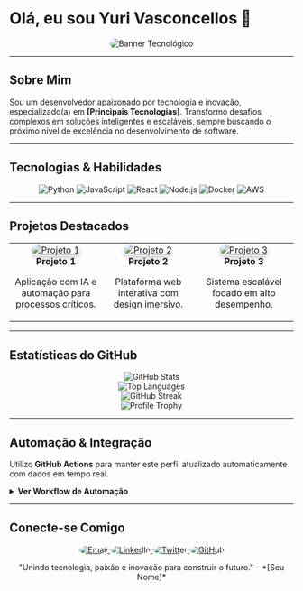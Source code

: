 # Olá, eu sou Yuri Vasconcellos  👋

<p align="center">
  <img src="https://media.giphy.com/media/26BRzozg4TCBXv6QU/giphy.gif" alt="Banner Tecnológico" style="max-width:100%; border-radius:10px;" />
</p>

---

## Sobre Mim

Sou um desenvolvedor apaixonado por tecnologia e inovação, especializado(a) em **[Principais Tecnologias]**. Transformo desafios complexos em soluções inteligentes e escaláveis, sempre buscando o próximo nível de excelência no desenvolvimento de software.

---

## Tecnologias & Habilidades

<div align="center">
  <img src="https://img.shields.io/badge/-Python-3776AB?style=for-the-badge&logo=python&logoColor=white" alt="Python" />
  <img src="https://img.shields.io/badge/-JavaScript-F7DF1E?style=for-the-badge&logo=javascript&logoColor=black" alt="JavaScript" />
  <img src="https://img.shields.io/badge/-React-20232A?style=for-the-badge&logo=react&logoColor=61DAFB" alt="React" />
  <img src="https://img.shields.io/badge/-Node.js-339933?style=for-the-badge&logo=nodedotjs&logoColor=white" alt="Node.js" />
  <img src="https://img.shields.io/badge/-Docker-2496ED?style=for-the-badge&logo=docker&logoColor=white" alt="Docker" />
  <img src="https://img.shields.io/badge/-AWS-232F3E?style=for-the-badge&logo=amazonaws&logoColor=white" alt="AWS" />
</div>

---

## Projetos Destacados

<table align="center">
  <tr>
    <td align="center" valign="top">
      <a href="https://github.com/DevYuriTiago/LandingPagePromptEbook" target="_blank">
        <img src="https://via.placeholder.com/250?text=Projeto+1" alt="Projeto 1" style="border-radius:10px; box-shadow: 0 4px 8px rgba(0,0,0,0.2);" />
      </a>
      <br>
      <b>Projeto 1</b>
      <p style="max-width:250px;">Aplicação com IA e automação para processos críticos.</p>
    </td>
    <td align="center" valign="top">
      <a href="https://github.com/seu_usuario/projeto2" target="_blank">
        <img src="https://via.placeholder.com/250?text=Projeto+2" alt="Projeto 2" style="border-radius:10px; box-shadow: 0 4px 8px rgba(0,0,0,0.2);" />
      </a>
      <br>
      <b>Projeto 2</b>
      <p style="max-width:250px;">Plataforma web interativa com design imersivo.</p>
    </td>
    <td align="center" valign="top">
      <a href="https://github.com/seu_usuario/projeto3" target="_blank">
        <img src="https://via.placeholder.com/250?text=Projeto+3" alt="Projeto 3" style="border-radius:10px; box-shadow: 0 4px 8px rgba(0,0,0,0.2);" />
      </a>
      <br>
      <b>Projeto 3</b>
      <p style="max-width:250px;">Sistema escalável focado em alto desempenho.</p>
    </td>
  </tr>
</table>

---

## Estatísticas do GitHub

<div align="center">
  <img src="https://github-readme-stats.vercel.app/api?username=seu_usuario&show_icons=true&theme=tokyonight&count_private=true" alt="GitHub Stats" />
  <br>
  <img src="https://github-readme-stats.vercel.app/api/top-langs/?username=seu_usuario&layout=compact&theme=tokyonight" alt="Top Languages" />
  <br>
  <img src="https://github-readme-streak-stats.herokuapp.com/?user=seu_usuario&theme=tokyonight" alt="GitHub Streak" />
  <br>
  <img src="https://github-profile-trophy.vercel.app/?username=seu_usuario&theme=onedark" alt="Profile Trophy" />
</div>

---

## Automação & Integração

Utilizo **GitHub Actions** para manter este perfil atualizado automaticamente com dados em tempo real.

<details>
  <summary style="cursor: pointer; font-weight: bold;">Ver Workflow de Automação</summary>

```yaml
name: Atualizar README

on:
  schedule:
    - cron: '0 * * * *'  # Atualiza a cada hora
  workflow_dispatch:

jobs:
  update-readme:
    runs-on: ubuntu-latest
    steps:
      - name: Checkout do Repositório
        uses: actions/checkout@v3
      - name: Atualizar Estatísticas
        run: |
          python update_readme.py
      - name: Commit e Push
        run: |
          git config --local user.name "github-actions[bot]"
          git config --local user.email "github-actions[bot]@users.noreply.github.com"
          git add README.md
          git commit -m "Atualização automática das estatísticas"
          git push
```
</details>

---

## Conecte-se Comigo

<div align="center" style="margin-top: 1rem;">
  <a href="mailto:seu.email@exemplo.com" target="_blank">
    <img src="https://img.icons8.com/color/48/000000/new-post.png" alt="Email" style="border-radius:50%;" />
  </a>
  <a href="https://linkedin.com/in/seu_perfil" target="_blank">
    <img src="https://img.icons8.com/color/48/000000/linkedin.png" alt="LinkedIn" style="border-radius:50%;" />
  </a>
  <a href="https://twitter.com/seu_perfil" target="_blank">
    <img src="https://img.icons8.com/color/48/000000/twitter.png" alt="Twitter" style="border-radius:50%;" />
  </a>
  <a href="https://github.com/seu_usuario" target="_blank">
    <img src="https://img.icons8.com/color/48/000000/github.png" alt="GitHub" style="border-radius:50%;" />
  </a>
</div>

<p align="center">
  "Unindo tecnologia, paixão e inovação para construir o futuro." – *[Seu Nome]*
</p>
